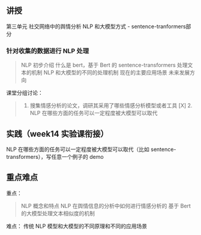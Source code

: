 讲授
-------
第三单元  社交网络中的舆情分析 NLP 和大模型方式 - sentence-tranformers部分

### 针对收集的数据进行 NLP 处理
> NLP 初步介绍
什么是 bert，基于 Bert 的 sentence-transformers 处理文本的机制
NLP 和大模型的不同的处理机制
现在的主要应用场景
未来发展方向

课堂分组讨论：
> 1. 搜集情感分析的论文，调研其采用了哪些情感分析模型或者工具
> [X] 2. NLP 在哪些方面的任务可以一定程度被大模型可以取代


实践（week14 实验课衔接）
-------
NLP 在哪些方面的任务可以一定程度被大模型可以取代（比如 sentence-transformers），写任意一个例子的 demo

重点难点
-------
重点：
> NLP 概念和特点
NLP 在舆情信息的分析中如何进行情感分析的
基于 Bert 的大模型处理文本相似度的机制

难点：
传统 NLP 模型和大模型的不同原理和不同的应用场景